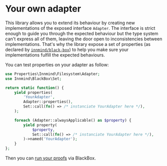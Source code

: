 # Your own adapter

This library allows you to extend its behaviour by creating new implementations of the exposed interface `Adapter`. The interface is strict enough to guide you through the expected behaviour but the type system can't express all of them, leaving the door open to inconsistencies between implementations. That's why the library expose a set of properties (as declared by [`innmind/black-box`](https://packagist.org/packages/innmind/black-box)) to help you make sure your implementations fulfill the expected behaviours.

You can test properties on your adapter as follow:

```php
use Properties\Innmind\Filesystem\Adapter;
use Innmind\BlackBox\Set;

return static function() {
    yield properties(
        'YourAdapter',
        Adapter::properties(),
        Set::call(fn() => /* instanciate YourAdapter here */),
    );

    foreach (Adapter::alwaysApplicable() as $property) {
        yield property(
            $property,
            Set::call(fn() => /* instanciate YourAdapter here */),
        )->named('YourAdapter');
    }
};
```

Then you can [run your proofs](https://innmind.github.io/BlackBox/organize/) via BlackBox.
